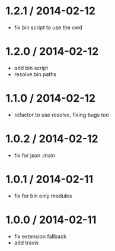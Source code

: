 
1.2.1 / 2014-02-12 
==================

 * fix bin script to use the cwd

1.2.0 / 2014-02-12 
==================

 * add bin script
 * resolve bin paths

1.1.0 / 2014-02-12 
==================

 * refactor to use resolve, fixing bugs too

1.0.2 / 2014-02-12 
==================

 * fix for json .main

1.0.1 / 2014-02-11 
==================

 * fix for bin only modules

1.0.0 / 2014-02-11 
==================

 * fix extension fallback
 * add travis
